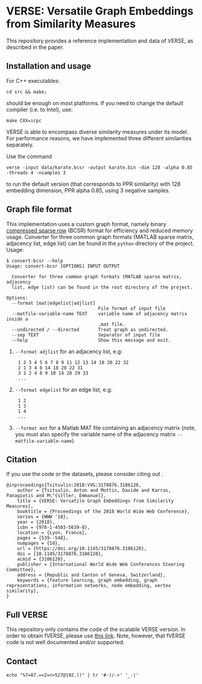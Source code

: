 # VERSE: Versatile Graph Embeddings from Similarity Measures

This repository provides a reference implementation and data of VERSE, as described in the paper. 

## Installation and usage

For C++ executables:

    cd src && make;

should be enough on most platforms. If you need to change the default compiler (i.e. to Intel), use:

    make CXX=icpc

VERSE is able to encompass diverse similarity measures under its model. For performance reasons, we have implemented three different similarities separately.

Use the command

    verse -input data/karate.bcsr -output karate.bin -dim 128 -alpha 0.85 -threads 4 -nsamples 3

to run the default version (that corresponds to PPR similarity) with 128 embedding dimension, PPR alpha 0.85, using 3 negative samples.

## Graph file format

This implementation uses a custom graph format, namely binary [compressed sparse row](https://en.wikipedia.org/wiki/Sparse_matrix#Compressed_sparse_row_.28CSR.2C_CRS_or_Yale_format.29) (BCSR) format for efficiency and reduced memory usage. Converter for three common graph formats (MATLAB sparse matrix, adjacency list, edge list) can be found in the ``python`` directory of the project. Usage:

```
$ convert-bcsr --help
Usage: convert-bcsr [OPTIONS] INPUT OUTPUT

  Converter for three common graph formats (MATLAB sparse matrix, adjacency
  list, edge list) can be found in the root directory of the project.

Options:
  --format [mat|edgelist|adjlist]
                                  File format of input file
  --matfile-variable-name TEXT    variable name of adjacency matrix inside a
                                  .mat file.
  --undirected / --directed       Treat graph as undirected.
  --sep TEXT                      Separator of input file
  --help                          Show this message and exit.
```

1. ``--format adjlist`` for an adjacency list, e.g:

        1 2 3 4 5 6 7 8 9 11 12 13 14 18 20 22 32
        2 1 3 4 8 14 18 20 22 31
        3 1 2 4 8 9 10 14 28 29 33
        ...

1. ``--format edgelist`` for an edge list, e.g:

        1 2
        1 3
        1 4
        ...

1. ``--format mat`` for a Matlab MAT file containing an adjacency matrix
        (note, you must also specify the variable name of the adjacency matrix ``--matfile-variable-name``)

## Citation

If you use the code or the datasets, please consider citing out .

    @inproceedings{Tsitsulin:2018:VVG:3178876.3186120,
        author = {Tsitsulin, Anton and Mottin, Davide and Karras, Panagiotis and M\"{u}ller, Emmanuel},
        title = {VERSE: Versatile Graph Embeddings from Similarity Measures},
        booktitle = {Proceedings of the 2018 World Wide Web Conference},
        series = {WWW '18},
        year = {2018},
        isbn = {978-1-4503-5639-8},
        location = {Lyon, France},
        pages = {539--548},
        numpages = {10},
        url = {https://doi.org/10.1145/3178876.3186120},
        doi = {10.1145/3178876.3186120},
        acmid = {3186120},
        publisher = {International World Wide Web Conferences Steering Committee},
        address = {Republic and Canton of Geneva, Switzerland},
        keywords = {feature learning, graph embedding, graph representations, information networks, node embedding, vertex similarity},
    }

## Full VERSE

This repository only contains the code of the scalable VERSE version. In order to obtain fVERSE, please use [this link](https://github.com/xgfs/fverse). Note, however, that fVERSE code is not well documented and/or supported.

## Contact

`echo "%7=87.=<2=<>527@192.()" | tr '#-)/->' '_-|'`